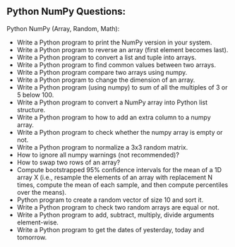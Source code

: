 ## Python NumPy Questions:

Python NumPy (Array, Random, Math): 

- Write a Python program to print the NumPy version in your system. 
- Write a Python program to reverse an array (first element becomes last). 
- Write a Python program to convert a list and tuple into arrays. 
- Write a Python program to find common values between two arrays. 
- Write a Python program compare two arrays using numpy. 
- Write a Python program to change the dimension of an array. 
- Write a Python program (using numpy) to sum of all the multiples of 3 or 5 below 100. 
- Write a Python program to convert a NumPy array into Python list structure. 
- Write a Python program to how to add an extra column to a numpy array. 
- Write a Python program to check whether the numpy array is empty or not. 
- Write a Python program to normalize a 3x3 random matrix. 
- How to ignore all numpy warnings (not recommended)? 
- How to swap two rows of an array? 
- Compute bootstrapped 95% confidence intervals for the mean of a 1D array X (i.e., resample the elements of an array with replacement N times, compute the mean of each sample, and then compute percentiles over the means). 
- Python program to create a random vector of size 10 and sort it. 
- Write a Python program to check two random arrays are equal or not. 
- Write a Python program to add, subtract, multiply, divide arguments element-wise. 
- Write a Python program to get the dates of yesterday, today and tomorrow. 
